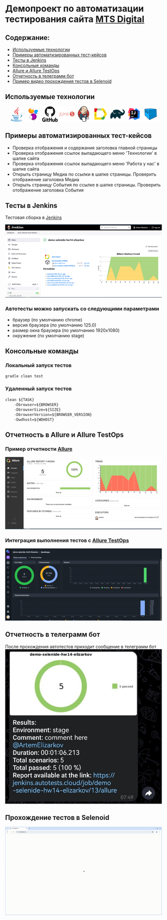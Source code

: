 # Демопроект по автоматизации тестирования сайта [MTS Digital](https://mts-digital.ru/)
## Содержание:
* <a href='#tech'>Используемые технологии</a>  
* <a href='#test'>Примеры автоматизированных тест-кейсов</a>  
* <a href='#jenkins'>Тесты в Jenkins</a>
* <a href='#commands'>Консольные команды</a>
* <a href='#allure'>Allure и Allure TestOps</a>
* <a href='#tg'>Отчетность в телеграмм бот</a>
* <a href='#video'>Пример видео прохождения тестов в Selenoid</a>

<a id = 'tech'></a>
## Используемые технологии
<p align = 'center'>
<a href='https://www.java.com/'><img src="images/logo/java-original.svg" width="50" height="50" alt='Java'/></a>
<a href='https://selenide.org/'><img src="images/logo/Selenide.svg" width="50" height="50" alt='Selenide'/></a>
<a href='https://github.com/'><img src="images/logo/github-original-wordmark.svg" width="50" height="50" alt='Github'/></a>
<a href='https://junit.org/junit5/'><img src="images/logo/junit-plain-wordmark.svg" width="50" height="50" alt='JUnit5'/></a>
<a href='https://www.jenkins.io/'><img src="images/logo/jenkins-original.svg" width="50" height="50" alt='Jenkins'/></a>
<a href='https://allurereport.org/docs/'><img src="images/logo/Allure.svg" width="50" height="50" alt='Allure'/></a>
<a href='https://gradle.org/'><img src="images/logo/Gradle.svg" width="50" height="50" alt='Gradle'/></a>
<a href='https://www.jetbrains.com/idea/'><img src="images/logo/Intelij_IDEA.svg" width="50" height="50" alt='IDEA'/></a>
<a href='https://aerokube.com/selenoid/latest/'><img src="images/logo/Selenoid.svg" width="50" height="50" alt='Selenoid'/></a>
</p>

<a id = 'test'></a>
## Примеры автоматизированных тест-кейсов
* Проверка отображения и содержания заголовка главной страницы
* Проверка отображения ссылок выпадающего меню 'Технологии' в шапке сайта
* Проверка отображения ссылок выпадающего меню 'Работа у нас' в шапке сайта
* Открыть страницу Медиа по ссылки в шапке страницы. Проверить отображение заголовка Медиа
* Открыть страницу События по ссылке в шапке страницы. Проверить отображение заголовка События

<a id = 'jenkins'></a>
## Тесты в Jenkins

Тестовая сборка в [Jenkins](https://jenkins.autotests.cloud/job/demo-selenide-hw14-elizarkov/)

<img src = "images/screens/Jenkins.png"/>

### Автотесты можно запускать со следующими параметрами
* браузер (по умолчанию chrome)
* версия браузера (по умолчанию 125.0)
* размер окна браузера (по умолчанию 1920x1080)
* окружение (по умолчанию stage)

<a id = 'commands'></a>
## Консольные команды
### Локальный запуск тестов
```bush 
gradle clean test
```

### Удаленный запуск тестов
```bush 
clean ${TASK} 
    -Dbrowser=${BROWSER} 
    -DbrowserSize=${SIZE} 
    -DbrowserVersion=${BROWSER_VERSION} 
    -Dwdhost=${WDHOST}
```

<a id = 'allure'></a>
## Отчетность в Allure и Allure TestOps
### Пример отчетности [Allure](https://jenkins.autotests.cloud/job/demo-selenide-hw14-elizarkov/allure/)
<img src = "images/screens/allurereport.png"/>

### Интеграция выполнения тестов с [Allure TestOps](https://allure.autotests.cloud/project/4489/dashboards)
<img src = "images/screens/testops.png"/>

<a id = 'tg'></a>
## Отчетность в телеграмм бот
После прохождения автотестов приходит сообщение в телеграмм бот
<img src = "images/screens/tg.jpg"/>

<a id = 'video'></a>
## Прохождение тестов в Selenoid
<img src = "images/screens/selenoid.gif"/>

